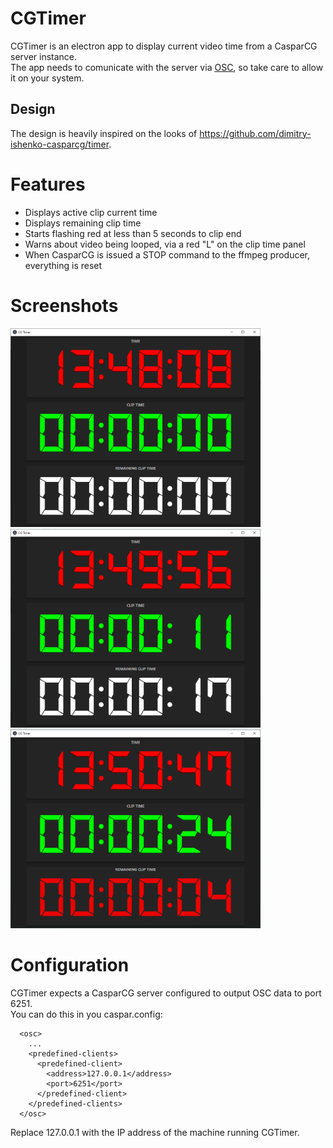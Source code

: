 # CGTimer
CGTimer is an electron app to display current video time from a CasparCG server instance.  
The app needs to comunicate with the server via [OSC](https://en.wikipedia.org/wiki/Open_Sound_Control), so take care to allow it on your system.  

## Design 
The design is heavily inspired on the looks of https://github.com/dimitry-ishenko-casparcg/timer.

# Features

- Displays active clip current time
- Displays remaining clip time
- Starts flashing red at less than 5 seconds to clip end
- Warns about video being looped, via a red "L" on the clip time panel
- When CasparCG is issued a STOP command to the ffmpeg producer, everything is reset

# Screenshots
<img src="https://github.com/jcalado/cgtimer/raw/master/screenshots/Standby.png" width="400px">
<img src="https://github.com/jcalado/cgtimer/raw/master/screenshots/Counting.png" width="400px">
<img src="https://github.com/jcalado/cgtimer/raw/master/screenshots/5%20second%20warning.png" width="400px">

# Configuration
CGTimer expects a CasparCG server configured to output OSC data to port 6251.  
You can do this in you caspar.config:

```
  <osc>
    ...
    <predefined-clients>
      <predefined-client>
        <address>127.0.0.1</address>
        <port>6251</port>
      </predefined-client>
    </predefined-clients>
  </osc>
```

Replace 127.0.0.1 with the IP address of the machine running CGTimer.